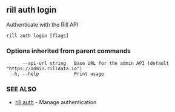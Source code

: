 ## rill auth login

Authenticate with the Rill API

```
rill auth login [flags]
```

### Options inherited from parent commands

```
      --api-url string   Base URL for the admin API (default "https://admin.rilldata.io")
  -h, --help             Print usage
```

### SEE ALSO

* [rill auth](auth.md)	 - Manage authentication

